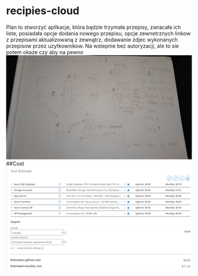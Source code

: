 # recipies-cloud
Plan to stworzyć aplikacje, która będzie trzymała przepisy, zwracała ich liste, posiadała opcje dodania nowego przepisu, opcje zewnetrznych linkow z przepisami aktualizowaną z zewnątrz, dodawanie zdjec wykonanych przepisow przez uzytkownikow. Na wstepnie bez autoryzacji, ale to sie potem okaze czy aby na pewno
![First architecture](./img/Plan-architecture.jpg)
##Cost
![koszt](./img/cost-azure.png)
